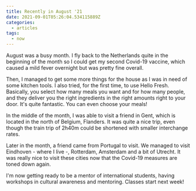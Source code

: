 ```yaml
---
title: Recently in August '21
date: 2021-09-01T05:26:04.534115889Z
categories:
  - articles
tags:
  - now
---
```


August was a busy month. I fly back to the Netherlands quite in the beginning of the month so I could get my second Covid-19 vaccine, which caused a mild fever overnight but was pretty fine overall.

<!--more-->

Then, I managed to get some more things for the house as I was in need of some kitchen tools. I also tried, for the first time, to use Hello Fresh. Basically, you select how many meals you want and for how many people, and they deliver you the right ingredients in the right amounts right to your door. It's quite fantastic. You can even choose your meals!

In the middle of the month, I was able to visit a friend in Gent, which is located in the north of Belgium, Flanders. It was quite a nice trip, even though the train trip of 2h40m could be shortened with smaller interchange rates.

Later in the month, a friend came from Portugal to visit. We managed to visit Eindhoven - where I live -, Rotterdam, Amsterdam and a bit of Utrecht. It was really nice to visit these cities now that the Covid-19 measures are toned down again.

I'm now getting ready to be a mentor of international students, having workshops in cultural awareness and mentoring. Classes start next week!
